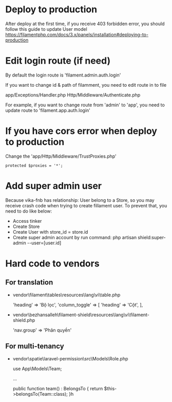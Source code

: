 # Deploy to production

After deploy at the first time, if you receive 403 forbidden error, you should follow this guide to update User model https://filamentphp.com/docs/3.x/panels/installation#deploying-to-production

# Edit login route (if need)

By default the login route is 'filament.admin.auth.login'

If you want to change id & path of filamment, you need to edit route in to file

app/Exceptions/Handler.php
Http/Middleware/Authenticate.php

For example, if you want to change route from 'admin' to 'app', you need to update route to 'filament.app.auth.login'

# If you have cors error when deploy to production 

Change the 'app/Http/Middleware/TrustProxies.php'

    protected $proxies = '*';

# Add super admin user

Because vika-fnb has relationship: User belong to a Store, so you may receive crash code when trying to create fillament user. To prevent that, you need to do like below:

- Access tinker
- Create Store
- Create User with store_id = store.id
- Create super admin account by run command: php artisan shield:super-admin --user=[user.id]

# Hard code to vendors

## For translation

- vendor\filament\tables\resources\lang\vi\table.php

    'heading' => 'Bộ lọc',
        'column_toggle' => [
            'heading' => 'Cột',
        ],

- vendor\bezhansalleh\filament-shield\resources\lang\vi\filament-shield.php

    'nav.group' => 'Phân quyền'

## For multi-tenancy

- vendor\spatie\laravel-permission\src\Models\Role.php

    use App\Models\Team;

    ...

    public function team() : BelongsTo {
        return $this->belongsTo(Team::class);
    }h